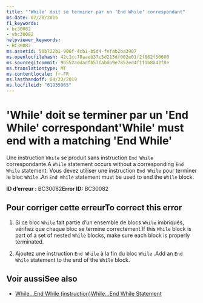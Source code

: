 ```yaml
---
title: "'While' doit se terminer par un 'End While' correspondant"
ms.date: 07/20/2015
f1_keywords:
- bc30082
- vbc30082
helpviewer_keywords:
- BC30082
ms.assetid: 50b722b1-906f-4cb1-b5d4-fefab2ba3907
ms.openlocfilehash: 42c1cc78aaeb37c5d213df002e01f2f862f50600
ms.sourcegitcommit: 9b552addadfb57fab0b9e7852ed4f1f1b8a42f8e
ms.translationtype: MT
ms.contentlocale: fr-FR
ms.lasthandoff: 04/23/2019
ms.locfileid: "61935965"
---
```

# <a name="while-must-end-with-a-matching-end-while"></a><span data-ttu-id="66d95-102">'While' doit se terminer par un 'End While' correspondant</span><span class="sxs-lookup"><span data-stu-id="66d95-102">'While' must end with a matching 'End While'</span></span>
<span data-ttu-id="66d95-103">Une instruction `While` se produit sans instruction `End While` correspondante.</span><span class="sxs-lookup"><span data-stu-id="66d95-103">A `While` statement occurs without a corresponding `End While` statement.</span></span> <span data-ttu-id="66d95-104">Vous devez utiliser une instruction `End While` pour terminer le bloc `While` .</span><span class="sxs-lookup"><span data-stu-id="66d95-104">An `End While` statement must be used to end the `While` block.</span></span>  
  
 <span data-ttu-id="66d95-105">**ID d’erreur :** BC30082</span><span class="sxs-lookup"><span data-stu-id="66d95-105">**Error ID:** BC30082</span></span>  
  
## <a name="to-correct-this-error"></a><span data-ttu-id="66d95-106">Pour corriger cette erreur</span><span class="sxs-lookup"><span data-stu-id="66d95-106">To correct this error</span></span>  
  
1. <span data-ttu-id="66d95-107">Si ce bloc `While` fait partie d’un ensemble de blocs `While` imbriqués, vérifiez que chaque bloc se termine correctement.</span><span class="sxs-lookup"><span data-stu-id="66d95-107">If this `While` block is part of a set of nested `While` blocks, make sure each block is properly terminated.</span></span>  
  
2. <span data-ttu-id="66d95-108">Ajoutez une instruction `End While` à la fin du bloc `While` .</span><span class="sxs-lookup"><span data-stu-id="66d95-108">Add an `End While` statement to the end of the `While` block.</span></span>  
  
## <a name="see-also"></a><span data-ttu-id="66d95-109">Voir aussi</span><span class="sxs-lookup"><span data-stu-id="66d95-109">See also</span></span>

- [<span data-ttu-id="66d95-110">While...End While (instruction)</span><span class="sxs-lookup"><span data-stu-id="66d95-110">While...End While Statement</span></span>](../../visual-basic/language-reference/statements/while-end-while-statement.md)

